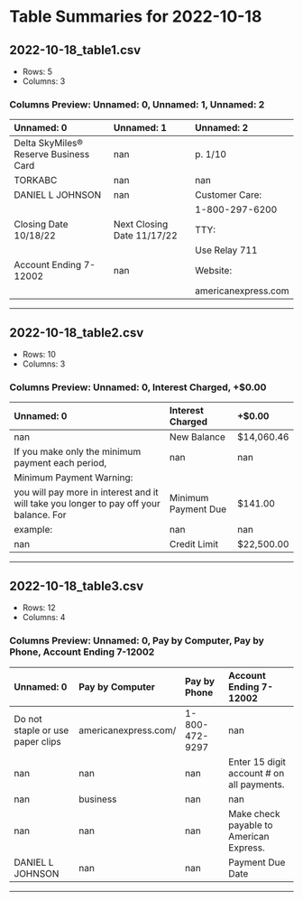 # Table Summaries for 2022-10-18

## 2022-10-18_table1.csv
- Rows: 5
- Columns: 3
### Columns Preview: Unnamed: 0, Unnamed: 1, Unnamed: 2

| Unnamed: 0                            | Unnamed: 1                 | Unnamed: 2          |
|:--------------------------------------|:---------------------------|:--------------------|
| Delta SkyMiles® Reserve Business Card | nan                        | p. 1/10             |
| TORKABC                               | nan                        | nan                 |
| DANIEL L JOHNSON                      | nan                        | Customer Care:      |
|                                       |                            | 1-800-297-6200      |
| Closing Date 10/18/22                 | Next Closing Date 11/17/22 | TTY:                |
|                                       |                            | Use Relay 711       |
| Account Ending 7-12002                | nan                        | Website:            |
|                                       |                            | americanexpress.com |

---
## 2022-10-18_table2.csv
- Rows: 10
- Columns: 3
### Columns Preview: Unnamed: 0, Interest Charged, +$0.00

| Unnamed: 0                                                                                       | Interest Charged    | +$0.00     |
|:-------------------------------------------------------------------------------------------------|:--------------------|:-----------|
| nan                                                                                              | New Balance         | $14,060.46 |
| If you make  only  the minimum  payment  each  period,                                           | nan                 | nan        |
| Minimum Payment Warning:                                                                         |                     |            |
| you  will pay  more  in interest  and  it will take  you longer  to pay  off your  balance.  For | Minimum Payment Due | $141.00    |
| example:                                                                                         | nan                 | nan        |
| nan                                                                                              | Credit Limit        | $22,500.00 |

---
## 2022-10-18_table3.csv
- Rows: 12
- Columns: 4
### Columns Preview: Unnamed: 0, Pay by Computer, Pay by Phone, Account Ending 7-12002

| Unnamed: 0                       | Pay by Computer      | Pay by Phone   | Account Ending 7-12002                    |
|:---------------------------------|:---------------------|:---------------|:------------------------------------------|
| Do not staple or use paper clips | americanexpress.com/ | 1-800-472-9297 | nan                                       |
| nan                              | nan                  | nan            | Enter 15 digit account # on all payments. |
| nan                              | business             | nan            | nan                                       |
| nan                              | nan                  | nan            | Make check payable to American Express.   |
| DANIEL L JOHNSON                 | nan                  | nan            | Payment Due Date                          |

---